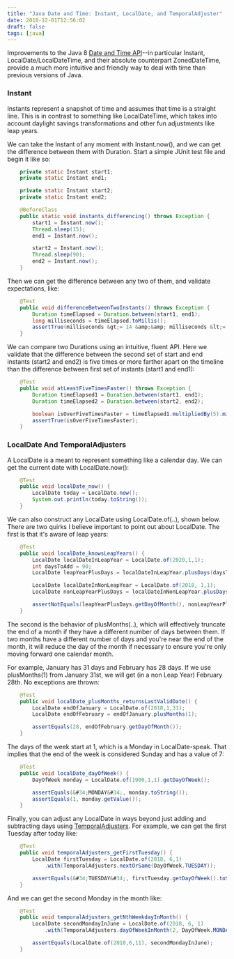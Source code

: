 ```yaml
---
title: "Java Date and Time: Instant, LocalDate, and TemporalAdjuster"
date: 2018-12-01T12:56:02
draft: false
tags: [java]
---
```


Improvements to the Java 8 [Date and Time API](https://docs.oracle.com/javase/tutorial/datetime/iso/index.html)--in particular Instant, LocalDate/LocalDateTime, and their absolute counterpart ZonedDateTime, provide a much more intuitive and friendly way to deal with time than previous versions of Java.

### Instant

Instants represent a snapshot of time and assumes that time is a straight line. This is in contrast to something like LocalDateTime, which takes into account daylight savings transformations and other fun adjustments like leap years.

We can take the Instant of any moment with Instant.now(), and we can get the difference between them with Duration. Start a simple JUnit test file and begin it like so:

```java
    private static Instant start1;
    private static Instant end1;

    private static Instant start2;
    private static Instant end2;

    @BeforeClass
    public static void instants_differencing() throws Exception {
        start1 = Instant.now();
        Thread.sleep(15);
        end1 = Instant.now();

        start2 = Instant.now();
        Thread.sleep(90);
        end2 = Instant.now();
    }
```

Then we can get the difference between any two of them, and validate expectations, like:

```java
    @Test
    public void differenceBetweenTwoInstants() throws Exception {
        Duration timeElapsed = Duration.between(start1, end1);
        long milliseconds = timeElapsed.toMillis();
        assertTrue(milliseconds &gt;= 14 &amp;&amp; milliseconds &lt;= 16);
    }
```

We can compare two Durations using an intuitive, fluent API. Here we validate that the difference between the second set of start and end instants (start2 and end2) is five times or more farther apart on the timeline than the difference between first set of instants (start1 and end1):

```java
    @Test
    public void atLeastFiveTimesFaster() throws Exception {
        Duration timeElapsed1 = Duration.between(start1, end1);
        Duration timeElapsed2 = Duration.between(start2, end2);

        boolean isOverFiveTimesFaster = timeElapsed1.multipliedBy(5).minus(timeElapsed2).isNegative();
        assertTrue(isOverFiveTimesFaster);
    }
```

### LocalDate And TemporalAdjusters

A LocalDate is a meant to represent something like a calendar day. We can get the current date with LocalDate.now():

```java
    @Test
    public void localDate_now() {
        LocalDate today = LocalDate.now();
        System.out.println(today.toString());
    }

```

We can also construct any LocalDate using LocalDate.of(..), shown below. There are two quirks I believe important to point out about LocalDate. The first is that it&#39;s aware of leap years:

```java
    @Test
    public void localDate_knowsLeapYears() {
        LocalDate localDateInLeapYear = LocalDate.of(2020,1,1);
        int daysToAdd = 90;
        LocalDate leapYearPlusDays = localDateInLeapYear.plusDays(daysToAdd);

        LocalDate localDateInNonLeapYear = LocalDate.of(2018, 1,1);
        LocalDate nonLeapYearPlusDays = localDateInNonLeapYear.plusDays(daysToAdd);

        assertNotEquals(leapYearPlusDays.getDayOfMonth(), nonLeapYearPlusDays.getDayOfMonth());
    }

```

The second is the behavior of plusMonths(..), which will effectively truncate the end of a month if they have a different number of days between them. If two months have a different number of days and you&#39;re near the end of the month, it will reduce the day of the month if necessary to ensure you&#39;re only moving forward one calendar month.

For example, January has 31 days and February has 28 days. If we use plusMonths(1) from January 31st, we will get (in a non Leap Year) February 28th. No exceptions are thrown:

```java
    @Test
    public void localDate_plusMonths_returnsLastValidDate() {
        LocalDate endOfJanuary = LocalDate.of(2018,1,31);
        LocalDate endOfFebruary = endOfJanuary.plusMonths(1);

        assertEquals(28, endOfFebruary.getDayOfMonth());
    }

```

The days of the week start at 1, which is a Monday in LocalDate-speak. That implies that the end of the week is considered Sunday and has a value of 7:

```java
    @Test
    public void localDate_dayOfWeek() {
        DayOfWeek monday = LocalDate.of(1900,1,1).getDayOfWeek();

        assertEquals(&#34;MONDAY&#34;, monday.toString());
        assertEquals(1, monday.getValue());
    }

```

Finally, you can adjust any LocalDate in ways beyond just adding and subtracting days using [TemporalAdjusters](https://docs.oracle.com/javase/8/docs/api/java/time/temporal/TemporalAdjusters.html). For example, we can get the first Tuesday after today like:

```java
    @Test
    public void temporalAdjusters_getFirstTuesday() {
        LocalDate firstTuesday = LocalDate.of(2018, 6,1)
            .with(TemporalAdjusters.nextOrSame(DayOfWeek.TUESDAY));

        assertEquals(&#34;TUESDAY&#34;, firstTuesday.getDayOfWeek().toString());
    }

```

And we can get the second Monday in the month like:

```java
    @Test
    public void temporalAdjusters_getNthWeekdayInMonth() {
        LocalDate secondMondayInJune = LocalDate.of(2018, 6, 1)
            .with(TemporalAdjusters.dayOfWeekInMonth(2, DayOfWeek.MONDAY));

        assertEquals(LocalDate.of(2018,6,11), secondMondayInJune);
    }

```
